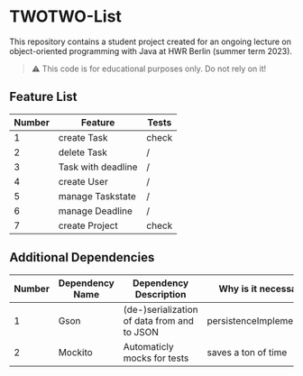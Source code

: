 # TWOTWO-List
This repository contains a student project created for an ongoing lecture on object-oriented programming with Java at HWR Berlin (summer term 2023).

> :warning: This code is for educational purposes only. Do not rely on it!

## Feature List

[TODO]: # (For each feature implemented, add a row to the table!)

| Number | Feature            | Tests |
|--------|--------------------|-------|
| 1      | create Task        | check |
| 2      | delete Task        | /     |
| 3      | Task with deadline | /     |
| 4      | create User        | /     |
| 5      | manage Taskstate   | /     |
| 6      | manage Deadline    | /     |
| 7      | create Project     | check |



## Additional Dependencies

[TODO]: # (For each additional dependency your project requires- Add an additional row to the table!)

| Number | Dependency Name | Dependency Description                      | Why is it necessary?      |
|--------|----------------|---------------------------------------------|---------------------------|
| 1      | Gson           | (de-)serialization of data from and to JSON | persistenceImplementation |
| 2      | Mockito        | Automaticly mocks for tests                 | saves a ton of time       |
